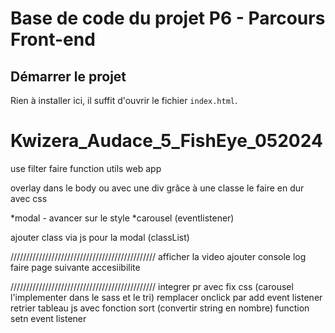 # Base de code du projet P6 - Parcours Front-end

## Démarrer le projet

Rien à installer ici, il suffit d'ouvrir le fichier `index.html`.

# Kwizera_Audace_5_FishEye_052024


use filter
faire function utils
web app

overlay dans le body ou avec une div grâce à une classe
le faire en dur avec css

*modal - avancer sur le style
*carousel (eventlistener)

ajouter class via js pour la modal (classList)

//////////////////////////////////////////////
afficher la video
ajouter console log
faire page suivante
accesiibilite


//////////////////////////////////////////////
integrer pr avec fix css (carousel l'implementer dans le sass et le tri)
remplacer onclick par add event listener
retrier tableau js avec fonction sort (convertir string en nombre)
function setn event listener 
